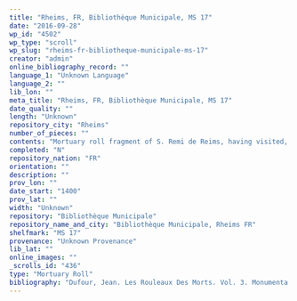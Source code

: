 ```yaml
---
title: "Rheims, FR, Bibliothèque Municipale, MS 17"
date: "2016-09-28"
wp_id: "4502"
wp_type: "scroll"
wp_slug: "rheims-fr-bibliotheque-municipale-ms-17"
creator: "admin"
online_bibliography_record: ""
language_1: "Unknown Language"
language_2: ""
lib_lon: ""
meta_title: "Rheims, FR, Bibliothèque Municipale, MS 17"
date_quality: ""
length: "Unknown"
repository_city: "Rheims"
number_of_pieces: ""
contents: "Mortuary roll fragment of S. Remi de Reims, having visited, notably, Noyonet Chillons-en-Champagne."
completed: "N"
repository_nation: "FR"
orientation: ""
description: ""
prov_lon: ""
date_start: "1400"
prov_lat: ""
width: "Unknown"
repository: "Bibliothèque Municipale"
repository_name_and_city: "Bibliothèque Municipale, Rheims FR"
shelfmark: "MS 17"
provenance: "Unknown Provenance"
lib_lat: ""
online_images: ""
_scrolls_id: "436"
type: "Mortuary Roll"
bibliography: "Dufour, Jean. Les Rouleaux Des Morts. Vol. 3. Monumenta Palaeographica Medii Aevi. Series Gallica. Turnhout: Brepols, 2009. no. 288."
---
```



